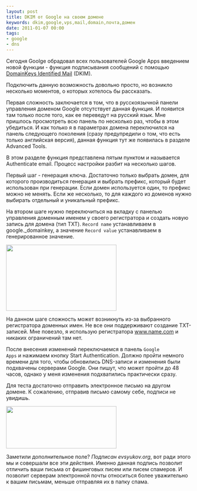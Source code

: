 ```yaml
---
layout: post
title: DKIM от Google на своем домене
keywords: dkim,google,vps,mail,domain,почта,домен
date: 2011-01-07 00:00
tags:
- google
- dns
---
```

Сегодня Goolge обрадовал всех пользователей Google Apps введением новой функции - функция подписывания сообщений с помощью <a href="http://www.dkim.org/" rel="nofollow">DomainKeys Identified Mail</a> (DKIM).

Подключить данную возможность довольно просто, но возникло несколько моментов, о которых хотелось бы рассказать.

Первая сложность заключается в том, что в русскоязычной панели управления доменом Google отсутствует данная функция. И появится там только после того, как ее переведут на русский язык. Мне пришлось просмотреть всю панель по несколько раз, чтобы в этом убедиться. И как только я в параметрах домена переключился на панель следующего поколения (сразу предупредили о том, что есть только английская версия), данная функция тут же появилась в разделе Advanced Tools.

В этом разделе функция представлена пятым пунктом и называется Authenticate email. Процесс настройки разбит на несколько шагов. 

Первый шаг - генерация ключа. Достаточно только выбрать домен, для которого производиться генерация и выбрать префикс, который будет использован при генерации. Если домен используется один, то префикс можно не менять. Если же несколько, то для каждого из доменов нужно выбирать отдельный и уникальный префикс. 

На втором шаге нужно переключиться на вкладку с панелью управления доменным именем у
своего регистратора и создать новую запись для домена (тип TXT). <code>Record name</code>
устанавливаем в google.\_domainkey, а значение 
<code>Record value</code> устанавливаем в генерированное значение.

<a href="http://static.juev.org/2011/01/google_apps.jpg"><img src="http://static.juev.org/2011/01/google_apps-300x180.jpg" alt="" title="google_apps" width="300" height="180" class="aligncenter size-medium wp-image-1312" /></a>

На данном шаге сложность может возникнуть из-за выбранного регистратора доменных имен. Не все они поддерживают создание TXT-записей. Мне повезло, я использую регистратора <a href="http://www.name.com" rel="nofollow">www.name.com</a> и никаких ограничений там нет. 

После внесения изменений переключаемся в панель <code>Google Apps</code> и нажимаем кнопку Start Authentication. Должно пройти немного времени для того, чтобы обновились DNS-записи и изменения были подхвачены серверами Google. Они пишут, что может пройти до 48 часов, однако у меня изменения подхватились практически сразу. 

Для теста достаточно отправить электронное письмо на другом домене. К сожалению, отправив письмо самому себе, подписи не увидишь. 

<a href="http://static.juev.org/2011/01/email.png"><img src="http://static.juev.org/2011/01/email-300x115.png" alt="" title="email" width="300" height="115" class="aligncenter size-medium wp-image-1313" /></a>

Заметили дополнительное поле? <em>Подписан evsyukov.org</em>, вот ради этого мы и совершали все эти действия. Именно данная подпись позволит отличить ваши письма от фишинговых писем или писем спамеров. И позволит серверам электронной почты относиться более уважительно к вашим письмам, меньше отправляя их в папку спама.
